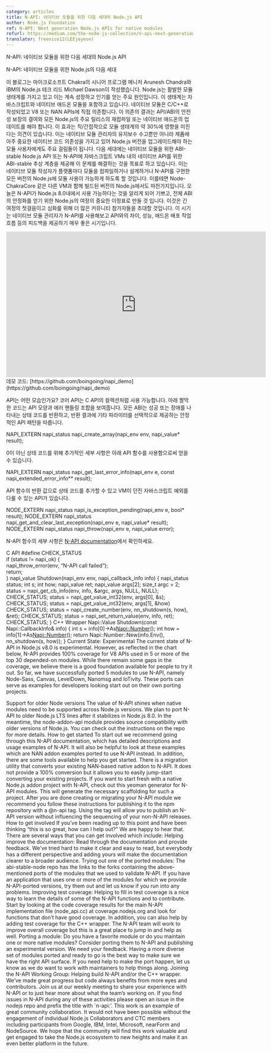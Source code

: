 ```yaml
---
category: articles
title: N-API: 네이티브 모듈을 위한 다음 세대의 Node.js API
author: Node.js Foundation
ref: N-API: Next generation Node.js APIs for native modules
refurl: https://medium.com/the-node-js-collection/n-api-next-generation-node-js-apis-for-native-modules-169af5235b06
translator: freenice12(LEEjeyeon)
---
```


<!--
N-API: Next generation Node.js APIs for native modules
This blog post was written by Arunesh Chandra, Sr. Program Manager, Chakra at Microsoft and Michael Dawson, Runtime Technologies Node.js Technical Lead at IBM.
Node.js has a vibrant module ecosystem, which is key to its continued growth and popularity. The ecosystem includes both JavaScript and native addon modules. Existing native modules are written in C/C++ and directly depend on V8 and/or NAN APIs. The result of this dependency is a lack of API/ABI stability guarantees, requiring native addons to be updated or recompiled for every major Node.js release. By some estimates this affects approximately 30% of the module ecosystem via direct or indirect dependencies. This not only adds to the maintenance burden for native module maintainers, but it also presents a major barrier to upgrading Node.js versions in production for module consumers, who have mission critical native code dependencies in their deployments.
The next generation, ABI-stable Node.js API for native modules or N-API aims to solve this problem, by providing an ABI-stable abstraction layer for native APIs in JavaScript VMs. This will allow native module authors to compile their module once per platform and architecture and make it available for any version of Node.js that implements N-API. This holds true even for versions of Node.js that are built with a different VM e.g. Node-ChakraCore.
Today, we are excited to announce that N-API is available in Node.js 8.0 as an experimental feature, making this an important milestone for Node.js’ journey towards achieving full ABI stability. This is the first step in a long journey and we invite more community participation to take it further. Now is the perfect time for for native module maintainers to try out N-API and provide feedback on API gaps, performance, addon publishing workflow etc. Check out this demo video, which shows N-API in action!
Demo code available at: https://github.com/boingoing/napi_demo
-->

N-API: 네이티브 모듈을 위한 다음 세대의 Node.js API

N-API: 네이티브 모듈을 위한 Node.js의 다음 세대

이 블로그는 마이크로소프트 Chakra의 시니어 프로그램 메니저 Arunesh Chandra와 IBM의 Node.js 테크 리드 Michael Dawson이 작성했습니다.
Node.js는 활발한 모듈 생태계를 가지고 있고 이는 계속 성장하고 인기를 얻는 주요 원인입니다. 이 생태계는 자바스크립트와 네이티브 애드온 모듈을 포함하고 있습니다. 네이티브 모듈은 C/C++로 작성되었고 V8 또는 NAN APIs에 직접 의존합니다. 이 의존의 결과는 API/ABI의 안전성 보장의 결여와 모든 Node.js의 주요 릴리스의 재컴파일 또는 네이티브 애드온의 업데이트를 해야 합니다. 이 효과는 직/간접적으로 모듈 생태계의 약 30%에 영향을 미친다는 의견이 있습니다. 이는 네이티브 모듈 관리자의 유지보수 수고뿐만 아니라 제품에 아주 중요한 네이티브 코드 의존성을 가지고 있어 Node.js 버전을 업그레이드해야 하는 모듈 사용자에게도 주요 걸림돌이 됩니다.
다음 세대에는 네이티브 모듈을 위한 ABI-stable Node.js API 또는 N-API에 자바스크립트 VMs 내의 네이티브 API를 위한 ABI-stable 추상 계층을 제공해 이 문제를 해결하는 것을 목표로 하고 있습니다. 이는 네이티브 모듈 작성자가 플랫폼마다 모듈을 컴파일하거나 설계하거나 N-API를 구현한 모든 버전의 Node.js에 모듈 사용이 가능하게 하도록 할 것입니다. 이를테면 Node-ChakraCore 같은 다른 VM과 함께 빌드된 버전의 Node.js에서도 마찬가지입니다.
오늘은 N-API가 Node.js 8.0내에서 사용 가능하다는 것을 알리게 되어 기쁘고, 전체 ABI의 안정화를 얻기 위한 Node.js의 여정의 중요한 이정표로 만들 것 입니다. 이것은 긴 여정의 첫걸음이고 심화를 위해 더 많은 커뮤니티 참가자들을 초대할 것입니다. 이 시기는 네이티브 모듈 관리자가 N-API를 사용해보고 API와의 차이, 성능, 애드온 배포 작업 흐름 등의 피드백을 제공하기 매우 좋은 시기입니다.

<iframe width="700" height="393" src="https://www.youtube.com/embed/nmXhJ88nZsk?ecver=1" frameborder="0" allowfullscreen></iframe>
데모 코드: [https://github.com/boingoing/napi_demo](https://github.com/boingoing/napi_demo)

<!--
What does the API look like?
The core API inside Node.js is available as a collection of C APIs. The following snippet shows an example of the API shape and error handling constructs. All of the ABI stable APIs follow the same pattern, returning a status code indicating success or the error that occurred, and optionally providing an out parameter to return a result.
-->

API는 어떤 모습인가요?
코어 API는 C API의 컬렉션처럼 사용 가능합니다. 아래 짤막한 코드는 API 모양과 에러 핸들링 조합을 보여줍니다. 모든 ABI는 성공 또는 장애를 나타내는 상태 코드를 반환하고, 반환 결과에 기타 파라미터를 선택적으로 제공하는 안정적인 API 패턴을 따릅니다.

<!--
NAPI_EXTERN napi_status napi_create_array(napi_env env, napi_value* result);
For a non-zero status code, additional details can be obtained using the following API function:
NAPI_EXTERN napi_status napi_get_last_error_info(napi_env e, const napi_extended_error_info** result);
In addition to the status code returned by the API functions, there are APIs to deal with handling JavaScript exceptions thrown from the VM:
NODE_EXTERN napi_status napi_is_exception_pending(napi_env e, bool* result);
NODE_EXTERN napi_status napi_get_and_clear_last_exception(napi_env e, napi_value* result);
NODE_EXTERN napi_status napi_throw(napi_env e, napi_value error);
For a full description of the N-API functions checkout the N-API documentation.
-->

NAPI_EXTERN napi_status napi_create_array(napi_env env, napi_value* result);

0이 아닌 상태 코드를 위해 추가적인 세부 사항은 아래 API 함수를 사용함으로써 얻을 수 있습니다.

NAPI_EXTERN napi_status napi_get_last_error_info(napi_env e, const napi_extended_error_info** result);

API 함수의 반환 값으로 상태 코드를 추가할 수 있고 VM이 던진 자바스크립트 예외를 다룰 수 있는 API가 있습니다.

NODE_EXTERN napi_status napi_is_exception_pending(napi_env e, bool* result);
NODE_EXTERN napi_status napi_get_and_clear_last_exception(napi_env e, napi_value* result);
NODE_EXTERN napi_status napi_throw(napi_env e, napi_value error);

N-API 함수의 세부 사항은 [N-API documentation](https://aka.ms/napi-docs)에서 확인하세요.

<!--
While the C-based API helps to maintain the ABI stability and makes it easy to understand the surface area provided by N-API, in some cases it is simpler to develop with C++ APIs. In order to support these cases, and to make it as easy as possible to transition from NAN, there is an optional C++ wrapper available as a npm module to provide syntactic sugar over the C APIs. While the wrapper is not considered a part of the N-API, it’s designed to be fully inlinable, and doesn’t have any additional link-time dependencies beyond N-API, so module authors can maintain ABI stability while using it. Here’s a comparison of C and C++ usage of N-API:
-->



<!-- -->
C API
#define CHECK_STATUS \
 if (status != napi_ok) { \
 napi_throw_error(env, “N-API call failed”); \
return; \
 }
napi_value Shutdown(napi_env env, napi_callback_info info) {
 napi_status status;
 int s;
 int how;
 napi_value ret;
 napi_value args[2];
 size_t argc = 2;
status = napi_get_cb_info(env, info, &argc, args, NULL, NULL);
 CHECK_STATUS;
status = napi_get_value_int32(env, args[0], &s);
 CHECK_STATUS;
 status = napi_get_value_int32(env, args[1], &how)
 CHECK_STATUS;
status = napi_create_number(env, nn_shutdown(s, how), &ret); 
 CHECK_STATUS;
 status = napi_set_return_value(env, info, ret);
 CHECK_STATUS;
}
C++ Wrapper
Napi::Value Shutdown(const Napi::CallbackInfo& info) {
 int s = info[0]->As<Napi::Number>();
 int how = info[1]->As<Napi::Number>();
 return Napi::Number::New(info.Env(), nn_shutdown(s, how));
}
Current State: Experimental
The current state of N-API in Node.js v8.0 is experimental. However, as reflected in the chart below, N-API provides 100% coverage for V8 APIs used in 5 or more of the top 30 depended-on modules. While there remain some gaps in the coverage, we believe there is a good foundation available for people to try it out. So far, we have successfully ported 5 modules to use N-API, namely Node-Sass, Canvas, LevelDown, Nanomsg and IoTivity. These ports can serve as examples for developers looking start out on their own porting projects.

Support for older Node versions
The value of N-API shines when native modules need to be supported across Node.js versions. We plan to port N-API to older Node.js LTS lines after it stabilizes in Node.js 8.0. In the meantime, the node-addon-api module provides source compatibility with older versions of Node.js. You can check out the instructions on the repo for more details.
How to get started
To start out we recommend going through this N-API documentation, which has detailed descriptions and usage examples of N-API. It will also be helpful to look at these examples which are NAN addon examples ported to use N-API instead. In addition, there are some tools available to help you get started.
There is a migration utility that converts your existing NAN-based native addon to N-API. It does not provide a 100% conversion but it allows you to easily jump-start converting your existing projects.
If you want to start fresh with a native Node.js addon project with N-API, check out this yeoman generator for N-API modules. This will generate the necessary scaffolding for such a project.
After you are done creating or migrating your N-API module we recommend you follow these instructions for publishing it to the npm repository with a @n-api tag. Using the tag will allow you to publish an N-API version without influencing the sequencing of your non-N-API releases.
How to get involved
If you’ve been reading up to this point and have been thinking “this is so great, how can I help out?” We are happy to hear that. There are several ways that you can get involved which include:
Helping improve the documentation: Read through the documentation and provide feedback. We’ve tried hard to make it clear and easy to read, but everybody has a different perspective and adding yours will make the documentation clearer to a broader audience.
Trying out one of the ported modules: The abi-stable-node repo has the links to the forks containing the above-mentioned ports of the modules that we used to validate N-API. If you have an application that uses one or more of the modules for which we provide N-API-ported versions, try them out and let us know if you run into any problems.
Improving test coverage: Helping to fill in test coverage is a nice way to learn the details of some of the N-API functions and to contribute. Start by looking at the code coverage results for the main N-API implementation file (node_api.cc) at coverage.nodejs.org and look for functions that don’t have good coverage. In addition, you can also help by adding test coverage for the C++ wrapper. The N-API team will work to improve overall coverage but this is a great place to jump in and help as well.
Porting a module: Do you have a favorite module or do you maintain one or more native modules? Consider porting them to N-API and publishing an experimental version. We need your feedback. Having a more diverse set of modules ported and ready to go is the best way to make sure we have the right API surface. If you need help to make the port happen, let us know as we do want to work with maintainers to help things along.
Joining the N-API Working Group: Helping build N-API and/or the C++ wrapper. We’ve made great progress but code always benefits from more eyes and contributors. Join us at our weekly meeting to share your experience with N-API or to just hear more about what the team’s working on.
If you find issues in N-API during any of these activities please open an issue in the nodejs repo and prefix the title with `n-api:’.
This work is an example of great community collaboration. It would not have been possible without the engagement of individual Node.js Collaborators and CTC members including participants from Google, IBM, Intel, Microsoft, nearForm and NodeSource. We hope that the community will find this work valuable and get engaged to take the Node.js ecosystem to new heights and make it an even better platform in the future.